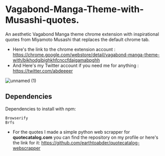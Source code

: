 # Vagabond-Manga-Theme-with-Musashi-quotes.
An aesthetic Vagabond Manga theme chrome extension with inspirational quotes from Miyamoto Musashi that replaces the default chrome tab.

 - Here's the link to the chrome extension account : 
https://chrome.google.com/webstore/detail/vagabond-manga-theme-with/bikhodgibighkhfcnccfdajgamabpghh
- And Here's my Twitter account if you need me for anything :
https://twitter.com/abdeeeer


![unnamed (1)](https://user-images.githubusercontent.com/93224202/197345501-2c777e2e-3b47-4c73-8ae9-27303de97426.jpg)

## Dependencies
Dependencies to install with npm:
```
Browserify
Brfs
```

- For the quotes I made a simple  python web scrapper for **quotecatalog.com** you can find the repository on my profile or here's the link for it:
https://github.com/earthtoabder/quotecatalog-webscrapper
